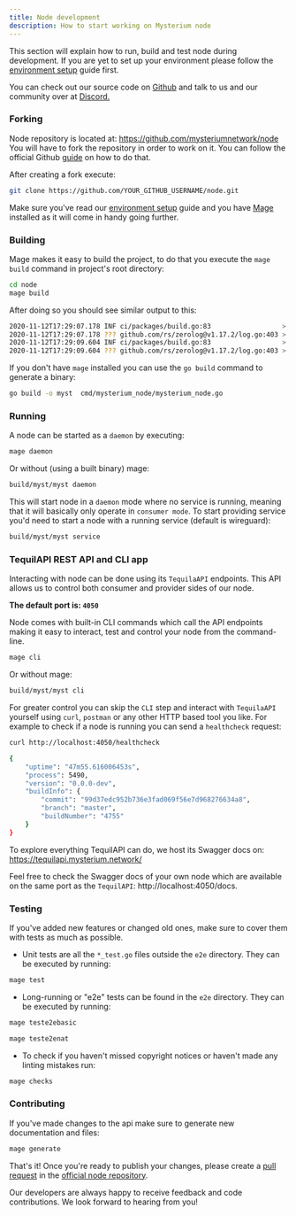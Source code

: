```yaml
---
title: Node development
description: How to start working on Mysterium node
---
```


This section will explain how to run, build and test node during development. If you are yet to set up your
environment please follow the [environment setup](/developers/) guide first.

You can check out our source code on [Github](https://github.com/mysteriumnetwork/node) and talk to us and our community over at <a href="https://discord.com/invite/n3vtSwc">Discord.</a>

### Forking

Node repository is located at: https://github.com/mysteriumnetwork/node
You will have to fork the repository in order to work on it.
You can follow the official Github [guide](https://docs.github.com/en/free-pro-team@latest/github/getting-started-with-github/fork-a-repo) on how to do that.

After creating a fork execute:

```bash
git clone https://github.com/YOUR_GITHUB_USERNAME/node.git
```
Make sure you've read our [environment setup](/developers/) guide and you have [Mage](/developers/#mage---golangs-task-automation-tool) installed as it will come in handy going further.

### Building

Mage makes it easy to build the project, to do that you execute the `mage build` command in project's root directory:

```bash
cd node
mage build
``` 

After doing so you should see similar output to this:

```bash
2020-11-12T17:29:07.178 INF ci/packages/build.go:83                  > Building cmd/mysterium_node/mysterium_node.go -> myst linux/amd64
2020-11-12T17:29:07.178 ??? github.com/rs/zerolog@v1.17.2/log.go:403 > exec: go build -ldflags=-w -s  -o /home/tomas/go/src/github.com/mysteriumnetwork/node/build/myst/myst cmd/mysterium_node/mysterium_node.go
2020-11-12T17:29:09.604 INF ci/packages/build.go:83                  > Building cmd/supervisor/supervisor.go -> myst_supervisor linux/amd64
2020-11-12T17:29:09.604 ??? github.com/rs/zerolog@v1.17.2/log.go:403 > exec: go build -ldflags=-w -s  -o /home/tomas/go/src/github.com/mysteriumnetwork/node/build/myst_supervisor/myst_supervisor cmd/supervisor/supervisor.go
```

If you don't have `mage` installed you can use the `go build` command to generate a binary:

```bash
go build -o myst  cmd/mysterium_node/mysterium_node.go 
```

### Running

A node can be started as a `daemon` by executing:
```bash
mage daemon
```

Or without (using a built binary) mage:
```bash
build/myst/myst daemon
```

This will start node in a `daemon` mode where no service is running, meaning that it will basically only operate in `consumer mode`. To start
providing service you'd need to start a node with a running service (default is wireguard): 

```bash
build/myst/myst service
```

### TequilAPI REST API and CLI app

Interacting with node can be done using its `TequilaAPI` endpoints.
This API allows us to control both consumer and provider sides of our node.

**The default port is: `4050`**

Node comes with built-in CLI commands which call the API endpoints making it easy to interact, test and control your node from the command-line.

```bash
mage cli
```

Or without mage:
```bash
build/myst/myst cli
```

For greater control you can skip the `CLI` step and interact with `TequilaAPI` yourself
using `curl`, `postman` or any other HTTP based tool you like.
For example to check if a node is running you can send a `healthcheck` request:

```bash
curl http://localhost:4050/healthcheck

{
    "uptime": "47m55.616006453s",
    "process": 5490,
    "version": "0.0.0-dev",
    "buildInfo": {
        "commit": "99d37edc952b736e3fad069f56e7d968276634a8",
        "branch": "master",
        "buildNumber": "4755"
    }
}
```

To explore everything TequilAPI can do, we host its Swagger docs on: https://tequilapi.mysterium.network/

Feel free to check the Swagger docs of your own node which are available on the same port as the `TequilAPI`: http://localhost:4050/docs.

### Testing

If you've added new features or changed old ones, make sure to cover them with tests as much as possible. 

* Unit tests are all the `*_test.go` files outside the `e2e` directory. They can be executed by running:

```bash
mage test 
```

* Long-running or "e2e" tests can be found in the `e2e` directory. They can be executed by running:

```bash
mage teste2ebasic
```

```bash
mage teste2enat
```

* To check if you haven't missed copyright notices or haven't made any linting mistakes run:

```bash
mage checks
```

### Contributing 

If you've made changes to the api make sure to generate new documentation and files:
```bash
mage generate
```

That's it! Once you're ready to publish your changes, please create a [pull request](https://docs.github.com/en/free-pro-team@latest/github/collaborating-with-issues-and-pull-requests/creating-a-pull-request) in the [official node repository](https://github.com/mysteriumnetwork/node).

Our developers are always happy to receive feedback and code contributions. We look forward to hearing from you!
